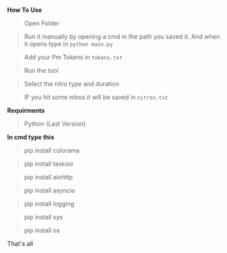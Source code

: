 
__**How To Use**__
> Open Folder

> Run it manually by opening a cmd in the path you saved it. And when it opens type in `python main.py`

> Add your Pm Tokens in `tokens.txt`

> Run the tool

> Select the nitro type and duration

> IF you hit some nitros it will be saved in `nitros.txt`


__**Requirments**__

> Python (Last Version)

__**In cmd type this**__

>pip install colorama

>pip install tasksio

>pip install aiohttp

>pip install asyncio

>pip install logging

>pip install sys

>pip install os

That's all